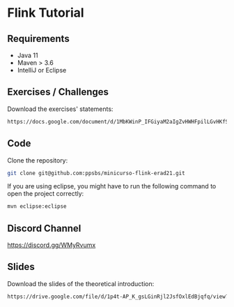 # Flink Tutorial

## Requirements
- Java 11
- Maven > 3.6
- IntelliJ or Eclipse

## Exercises / Challenges
Download the exercises' statements:
```bash
https://docs.google.com/document/d/1MbKWinP_IFGiyaM2aIgZvHWHFpilLGvHKfSiQOcJ1Po/edit?usp=sharing
```

## Code
Clone the repository:
   ```bash
   git clone git@github.com:ppsbs/minicurso-flink-erad21.git
   ```

If you are using eclipse, you might have to run the following command to open the project correctly:
```bash
mvn eclipse:eclipse
```


## Discord Channel
https://discord.gg/WMyRvumx


## Slides
Download the slides of the theoretical introduction:
```bash
https://drive.google.com/file/d/1p4t-AP_K_gsLGinRjl2JsfOxlEdBjqfq/view?usp=sharing
```


